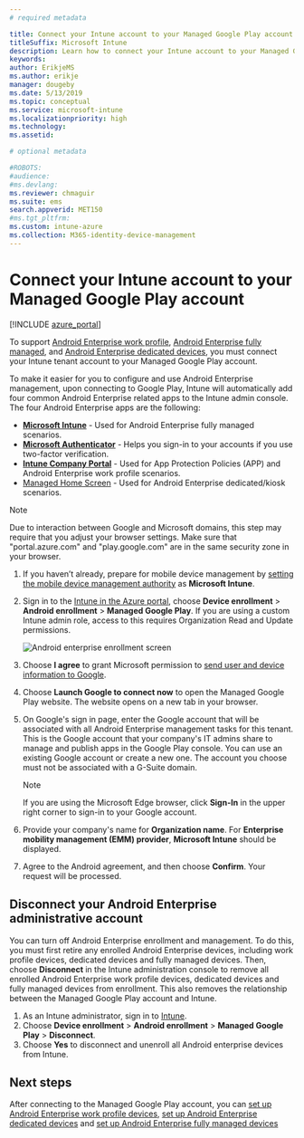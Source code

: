 ```yaml
---
# required metadata

title: Connect your Intune account to your Managed Google Play account.
titleSuffix: Microsoft Intune
description: Learn how to connect your Intune account to your Managed Google Play account.
keywords:
author: ErikjeMS 
ms.author: erikje
manager: dougeby
ms.date: 5/13/2019
ms.topic: conceptual
ms.service: microsoft-intune
ms.localizationpriority: high
ms.technology:
ms.assetid: 

# optional metadata

#ROBOTS:
#audience:
#ms.devlang:
ms.reviewer: chmaguir
ms.suite: ems
search.appverid: MET150
#ms.tgt_pltfrm:
ms.custom: intune-azure
ms.collection: M365-identity-device-management
---
```


# Connect your Intune account to your Managed Google Play account

[!INCLUDE [azure_portal](./includes/azure_portal.md)]

To support [Android Enterprise work profile](android-work-profile-enroll.md), [Android Enterprise fully managed](android-fully-managed-enroll.md), and [Android Enterprise dedicated devices](android-kiosk-enroll.md), you must connect your Intune tenant account to your Managed Google Play account.  

To make it easier for you to configure and use Android Enterprise management, upon connecting to Google Play, Intune will automatically add four common Android Enterprise related apps to the Intune admin console. The four Android Enterprise apps are the following:

- **[Microsoft Intune](https://play.google.com/store/apps/details?id=com.microsoft.intune)** - Used for Android Enterprise fully managed scenarios.
- **[Microsoft Authenticator](https://play.google.com/store/apps/details?id=com.azure.authenticator)** - Helps you sign-in to your accounts if you use two-factor verification.
- **[Intune Company Portal](https://play.google.com/store/apps/details?id=com.microsoft.windowsintune.companyportal)** - Used for App Protection Policies (APP) and Android Enterprise work profile scenarios.
- [Managed Home Screen](https://play.google.com/store/apps/details?id=com.microsoft.launcher.enterprise) - Used for Android Enterprise dedicated/kiosk scenarios.

> [!NOTE]
> Due to interaction between Google and Microsoft domains, this step may require that you adjust your browser settings.  Make sure that "portal.azure.com" and "play.google.com" are in the same security zone in your browser.

1. If you haven’t already, prepare for mobile device management by  [setting the mobile device management authority](mdm-authority-set.md) as **Microsoft Intune**.
2. Sign in to the [Intune in the Azure portal](https://aka.ms/intuneportal), choose **Device enrollment** > **Android enrollment** > **Managed Google Play**.  If you are using a custom Intune admin role, access to this requires Organization Read and Update permissions.
   
   ![Android enterprise enrollment screen](./media/android-work-bind.png)

3. Choose **I agree** to grant Microsoft permission to [send user and device information to Google](data-intune-sends-to-google.md). 
   
4. Choose **Launch Google to connect now** to open the Managed Google Play website. The website opens on a new tab in your browser.
  
5. On Google's sign in page, enter the Google account that will be associated with all Android Enterprise management tasks for this tenant. This is the Google account that your company's IT admins share to manage and publish apps in the Google Play console. You can use an existing Google account or create a new one. The account you choose must not be associated with a G-Suite domain.
    
    > [!Note]
    > If you are using the Microsoft Edge browser, click **Sign-In** in the upper right corner to sign-in to your Google account.

6. Provide your company's name for **Organization name**. For **Enterprise mobility management (EMM) provider**, **Microsoft Intune** should be displayed.

7. Agree to the Android agreement, and then choose **Confirm**. Your request will be processed.

## Disconnect your Android Enterprise administrative account

You can turn off Android Enterprise enrollment and management. To do this, you must first retire any enrolled Android Enterprise devices, including work profile devices, dedicated devices and fully managed devices. Then, choose **Disconnect** in the Intune administration console to remove all enrolled Android Enterprise work profile devices, dedicated devices and fully managed devices from enrollment. This also removes the relationship between the Managed Google Play account and Intune.

1. As an Intune administrator, sign in to [Intune](https://go.microsoft.com/fwlink/?linkid=2090973).
2. Choose **Device enrollment** > **Android enrollment** > **Managed Google Play** > **Disconnect**.
3. Choose **Yes** to disconnect and unenroll all Android enterprise devices from Intune.

## Next steps

After connecting to the Managed Google Play account, you can [set up Android Enterprise work profile devices](android-work-profile-enroll.md), 
[set up Android Enterprise dedicated devices](android-kiosk-enroll.md) and [set up Android Enterprise fully managed devices](android-kiosk-enroll.md)

